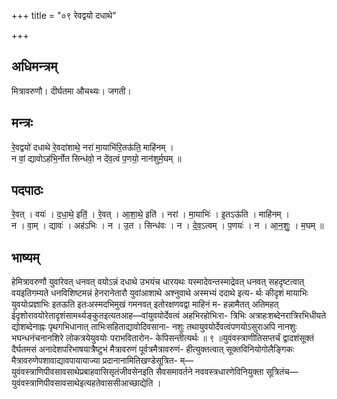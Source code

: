 +++
title = "०९ रेवद्वयो दधाथे"

+++
## अधिमन्त्रम्
मित्रावरुणौ। दीर्घतमा औचथ्यः। जगती।

## मन्त्रः
रे॒वद्वयो॑ दधाथे रे॒वदा॑शाथे॒ नरा॑ मा॒याभि॑रि॒तऊ॑ति॒ माहि॑नम् ।  
न वां॒ द्यावोऽह॑भि॒र्नोत सिन्ध॑वो॒ न दे॑व॒त्वं प॒णयो॒ नान॑शुर्म॒घम् ॥

## पदपाठः
रे॒वत् । वयः॑ । द॒धा॒थे॒ इति॒॑ । रे॒वत् । आ॒शा॒थे॒ इति॑ । नरा॑ । मा॒याभिः॑ । इ॒तऽऊ॑ति । माहि॑नम् ।  
न । वा॒म् । द्यावः॑ । अह॑ऽभिः । न । उ॒त । सिन्ध॑वः । न । दे॒व॒ऽत्वम् । प॒णयः॑ । न । आ॒न॒शुः॒ । म॒घम् ॥

## भाष्यम्
हेमित्रावरुणौ युवांरेवत् धनवत् वयोऽन्नं दधाथे उभयंच धारयथः यस्मादेवन्तस्माद्रेवत् धनवत् सहदृष्टत्वात् वयइतिगम्यते धनविशिष्टमन्नं हेनरानेतारौ युवांआशाथे अश्नुवाथे अस्मभ्यं ददाथे इत्य- र्थः कीदृशं मायाभिः युवयोःप्रज्ञाभिः इतऊति इतःअस्मदभिमुखं गमनवत् इतोरक्षणवद्वा माहिनं म- हन्नामैतत् अतिमहत् ईदृशोरावयोरेतादृशंसामर्थ्यङ्कुतइत्यतआह—वांयुवयोर्देवत्वं अहभिरहोभिःरा- त्रिभिः अत्राहःशब्देनरात्रिरभिधीयते द्योशब्देनाह्नः पृथगभिधानात् ताभिःसहिताद्यावोदिवसाना- नशुः तथायुवयोर्देवत्वंपणयोऽसुराअपि नानशुः भघन्धनंचनानशिरे लोकत्रयेयुवयोः पराभवितारोन- केपिसन्तीत्यर्थः ॥ ९ ॥युवंवस्त्राणीतिसप्तर्चं द्वादशंसूक्तं दैर्घतमसं अनादेशपरिभाषयात्रैष्टुभं मैत्रावरुणं पूर्वत्रमैत्रावरुणं- हीत्युक्तत्वात् सूक्तविनियोगोलैङ्गिकः मैत्रावरुणेपशावाद्यावपायायाज्या प्रदानानामितिखण्डेसूत्रित- म्—युवंवस्त्राणिपीवसावसाथेप्रबाहवासिसृतंजीवसेनइति सैवसमावर्तने नववस्त्रधारणेविनियुक्ता सूत्रितंच—युवंवस्त्राणिपीवसावसाथेइत्यहतेवाससीआच्छाद्येति ।
